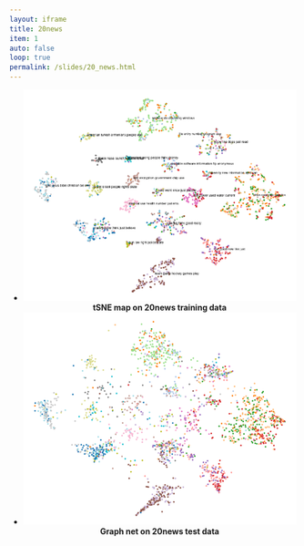 ```yaml
---
layout: iframe
title: 20news
item: 1
auto: false
loop: true
permalink: /slides/20_news.html
---
```


* ![Train](20news/train.png) <center><b>tSNE map on 20news training data</b></center>
* ![Test](20news/graph_net.png) <center><b>Graph net on 20news test data</b></center>

